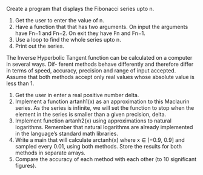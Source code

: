 Create a program that displays the Fibonacci series upto n.
1. Get the user to enter the value of n.
2. Have a function that that has two arguments. On input the arguments have Fn−1 and Fn−2.
On exit they have Fn and Fn−1.
3. Use a loop to find the whole series upto n.
4. Print out the series.


The Inverse Hyperbolic Tangent function can be calculated on a computer in several ways. Dif-
ferent methods behave differently and therefore differ in terms of speed, accuracy, precision and
range of input accepted. Assume that both methods accept only real values whose absolute value
is less than 1.
1. Get the user in enter a real positive number delta.
2. Implement a function artanh1(x) as an approximation to this Maclaurin series. As the series
is infinite, we will set the function to stop when the element in the series is smaller than a
given precision, delta.
3. Implement function artanh2(x) using approximations to natural logarithms. Remember that
natural logarithms are already implemented in the language’s standard math libraries.
4. Write a main that will calculate arctanh(x) where x ∈ [−0.9, 0.9] and sampled every 0.01,
using both methods. Store the results for both methods in separate arrays.
5. Compare the accuracy of each method with each other (to 10 significant figures).